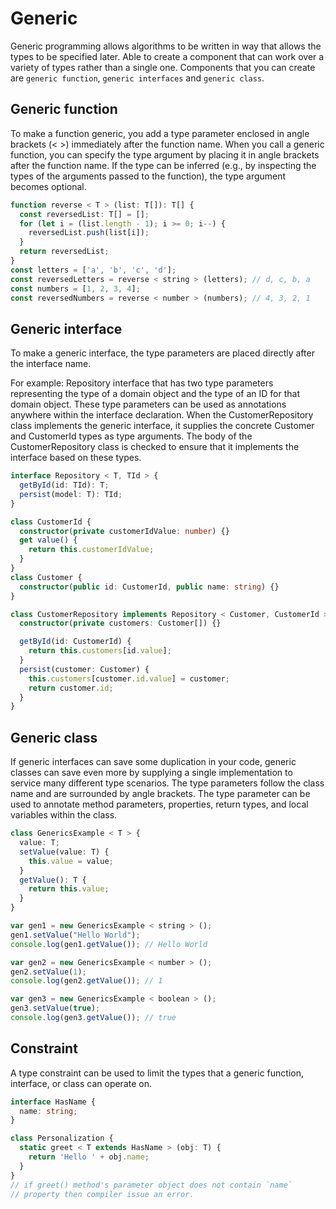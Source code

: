 # Generic

Generic programming allows algorithms to be written in way that allows the types to be specified later. Able to create a component that can work over a variety of types rather than a single one. Components that you can create are `generic function`, `generic interfaces` and `generic class`.

## Generic function

To make a function generic, you add a type parameter enclosed in angle brackets (< >) immediately after the function name. When you call a generic function, you can specify the type argument by placing it in angle brackets after the function name. If the type can be inferred (e.g., by inspecting the types of the arguments passed to the function), the type argument becomes optional.

```typescript
function reverse < T > (list: T[]): T[] {
  const reversedList: T[] = [];
  for (let i = (list.length - 1); i >= 0; i--) {
    reversedList.push(list[i]);
  }
  return reversedList;
}
const letters = ['a', 'b', 'c', 'd'];
const reversedLetters = reverse < string > (letters); // d, c, b, a
const numbers = [1, 2, 3, 4];
const reversedNumbers = reverse < number > (numbers); // 4, 3, 2, 1
```

## Generic interface

To make a generic interface, the type parameters are placed directly after the interface name.

For example: Repository interface that has two type parameters representing the type of a domain object and the type of an ID for that domain object. These type parameters can be used as annotations anywhere within the interface declaration.
When the CustomerRepository class implements the generic interface, it supplies the concrete Customer and CustomerId types as type arguments. The body of the CustomerRepository class is checked to ensure that it implements the interface based on these types.

```typescript
interface Repository < T, TId > {
  getById(id: TId): T;
  persist(model: T): TId;
}

class CustomerId {
  constructor(private customerIdValue: number) {}
  get value() {
    return this.customerIdValue;
  }
}
class Customer {
  constructor(public id: CustomerId, public name: string) {}
}

class CustomerRepository implements Repository < Customer, CustomerId > {
  constructor(private customers: Customer[]) {}

  getById(id: CustomerId) {
    return this.customers[id.value];
  }
  persist(customer: Customer) {
    this.customers[customer.id.value] = customer;
    return customer.id;
  }
}
```

## Generic class

If generic interfaces can save some duplication in your code, generic classes can save even more by supplying a single implementation to service many different type scenarios. The type parameters follow the class name and are surrounded by angle brackets. The type parameter can be used to annotate method parameters, properties, return types, and local variables within the class.

```typescript
class GenericsExample < T > {
  value: T;
  setValue(value: T) {
    this.value = value;
  }
  getValue(): T {
    return this.value;
  }
}

var gen1 = new GenericsExample < string > ();
gen1.setValue("Hello World");
console.log(gen1.getValue()); // Hello World

var gen2 = new GenericsExample < number > ();
gen2.setValue(1);
console.log(gen2.getValue()); // 1

var gen3 = new GenericsExample < boolean > ();
gen3.setValue(true);
console.log(gen3.getValue()); // true
```

## Constraint

A type constraint can be used to limit the types that a generic function, interface, or class can operate on.

```typescript
interface HasName {
  name: string;
}

class Personalization {
  static greet < T extends HasName > (obj: T) {
    return 'Hello ' + obj.name;
  }
}
// if greet() method's parameter object does not contain `name`
// property then compiler issue an error.
```
